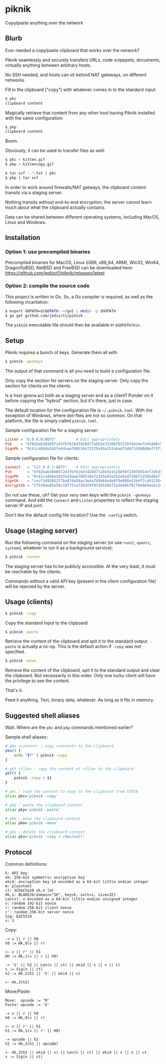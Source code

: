 # piknik
Copy/paste anything over the network

## Blurb
Ever needed a copy/paste clipboard that works over the network?

Piknik seamlessly and securely transfers URLs, code snipppets, documents, virtually anything between arbitrary hosts.

No SSH needed, and hosts can sit behind NAT gateways, on different networks.

Fill in the clipboard ("copy") with whatever comes in to the standard input:

```bash
$ pkc
clipboard content
```

Magically retrieve that content from any other host having Piknik installed with the same configuration:

```bash
$ pkp
clipboard content
```

Boom.

Obviously, it can be used to transfer files as well:

```bash
$ pkc < kitten.gif
$ pkp > kittencopy.gif
```

```bash
$ tar cvf - *.txt | pkc
$ pkp | tar xvf -
```

In order to work around firewalls/NAT gatways, the clipboard content transits via a staging server.

Nothing transits without end-to-end encryption; the server cannot learn much about what the clipboard actually contains.

Data can be shared between different operating systems, including MacOS, Linux and Windows.

## Installation

### Option 1: use precompiled binaries

Precompiled binaries for MacOS, Linux (i386, x86_64, ARM), Win32, Win64, DragonflyBSD, NetBSD and FreeBSD can be downloaded here:
https://github.com/jedisct1/piknik/releases/latest

### Option 2: compile the source code

This project is written in Go. So, a Go compiler is required, as well as the following incantation:

```bash
$ export GOPATH=${GOPATH:-~/go} ; mkdir -p $GOPATH
$ go get github.com/jedisct1/piknik
```

The `piknik` executable file should then be available in `$GOPATH/bin`.

## Setup

Piknik requires a bunch of keys. Generate them all with

```bash
$ piknik -genkeys
```

The output of that command is all you need to build a configuration file.

Only copy the section for servers on the staging server. Only copy the section for clients on the clients.

Is a host gonna act both as a staging server and as a client? Ponder on it before copying the "hybrid" section, but it's there, just in case.

The default location for the configuration file is `~/.piknik.toml`. With the exception of Windows, where dot-files are not so common. On that platform, the file is simply called `piknik.toml`.

Sample configuration file for a staging server:
```toml
Listen = "0.0.0.0:8075"         # Edit appropriately
Psk    = "bf82bab384697243fbf616d3428477a563e33268f0f2307dd14e7245dd8c995d"
SignPk = "0c41ca9b0a1b5fe4daae789534e72329a93a352a6ad73d6f1d368d8eff37271c"
```

Sample configuration file for clients:
```toml
Connect   = "127.0.0.1:8075"    # Edit appropriately
Psk       = "bf82bab384697243fbf616d3428477a563e33268f0f2307dd14e7245dd8c995d"
SignPk    = "0c41ca9b0a1b5fe4daae789534e72329a93a352a6ad73d6f1d368d8eff37271c"
SignSk    = "cecf1d92052f7ba87da36ac3e4a745b64ade8f9e908e52b4f7cd41235dfe7481"
EncryptSk = "2f530eb85e59c1977fce726df9f87345206f2a3d40bf91f9e0e9eeec2c59a3e4"
```

Do not use these, uh? Get your very own keys with the `piknik -genkeys` command.
And edit the `Connect` and `Listen` properties to reflect the staging server IP and port.

Don't like the default config file location? Use the `-config` switch.

## Usage (staging server)

Run the following command on the staging server (or use `runit`, `openrc`, `systemd`, whatever to run it as a background service):

```bash
$ piknik -server
```

The staging server has to be publicly accessible. At the very least, it must be reachable by the clients.

Commands without a valid API key (present in the client configuration file) will be rejected by the server.

## Usage (clients)

```bash
$ piknik -copy
```

Copy the standard input to the clipboard.

```bash
$ piknik -paste
```

Retrieve the content of the clipboard and spit it to the standard output.
`-paste` is actually a no-op. This is the default action if `-copy` was not specified.

```bash
$ piknik -move
```

Retrieve the content of the clipboard, spit it to the standard output
and clear the clipboard. Not necessarily in this order.
Only one lucky client will have the privilege to see the content.

That's it.

Feed it anything. Text, binary data, whatever. As long as it fits in memory.

## Suggested shell aliases

Wait. Where are the `pkc` and `pkp` commands mentioned earlier?

Sample shell aliases:

```bash
# pko <content> : copy <content> to the clipboard
pko() {
    echo "$*" | piknik -copy
}

# pkf <file> : copy the content of <file> to the clipboard
pkf() {
    piknik -copy < $1
}

# pkc : read the content to copy to the clipboard from STDIN
alias pkc='piknik -copy'

# pkp : paste the clipboard content
alias pkp='piknik -paste'

# pkm : move the clipboard content
alias pkm='piknik -move'

# pkz : delete the clipboard content
alias pkz='piknik -copy < /dev/null'
```

## Protocol

Common definitions:
```
k: API key
ek: 256-bit symmetric encryption key
ekid: encryption key id encoded as a 64-bit little endian integer
m: plaintext
ct: XChaCha20 ek,n (m)
Hk,s: BLAKE2b(domain="SK", key=k, salt=s, size=32)
Len(x): x encoded as a 64-bit little endian unsigned integer
n: random 192-bit nonce
r: random 256-bit client nonce
r': random 256-bit server nonce
Sig: Ed25519
v: 3
```

Copy:
```
-> v || r || h0
h0 := Hk,0(v || r)

<- v || r' || h1
Hh := Hk,1(v || r || h0)

-> 'S' || h2 || Len(n || ct) || ekid || s || n || ct
s := Sig(n || ct)
h2 := Hk,2(h1 || 'S' || ekid || s)

<- Hk,3(h2)
```

Move/Paste:
```
Move:  opcode := 'M'
Paste: opcode := 'G'

-> v || r || h0
h0 := Hk,0(v || r)

<- v || r' || h1
h1 := Hk,1(v || r' || H0)

-> opcode || h2
h2 := Hk,2(h1 || opcode)

<- Hk,3(h2 || ekid || s) || Len(n || ct) || ekid || s || n || ct
s := Sig(n || ct)
```
